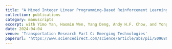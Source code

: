 ```yaml
---
title: "A Mixed Integer Linear Programming-Based Reinforcement Learning Framework for Electric Bus Scheduling with Multiple Termini and Service Routes."
collection: publications
category: manuscripts
excerpt: with Yimo Yan, Haomin Wen, Yang Deng, Andy H.F. Chow, and Yong-Hong Kuo
date: 2024-04-04
venue: 'Transportation Research Part C: Emerging Technologies'
paperurl: 'https://www.sciencedirect.com/science/article/abs/pii/S0968090X24000913'
---
```

